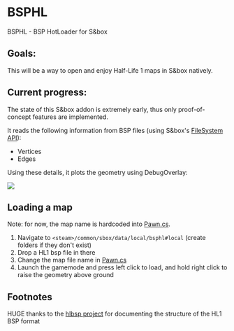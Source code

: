 # BSPHL
BSPHL - BSP HotLoader for S&amp;box

## Goals:
This will be a way to open and enjoy Half-Life 1 maps in S&box natively.

## Current progress:
The state of this S&box addon is extremely early, thus only proof-of-concept features are implemented.

It reads the following information from BSP files (using S&box's [FileSystem API](https://wiki.facepunch.com/sbox/FileSystem)):
- Vertices
- Edges

Using these details, it plots the geometry using DebugOverlay:

![](preview_snark_pit.gif)

## Loading a map
Note: for now, the map name is hardcoded into [Pawn.cs](code/Pawn.cs#L78).
1. Navigate to `<steam>/common/sbox/data/local/bsphl#local` (create folders if they don't exist)
2. Drop a HL1 bsp file in there
3. Change the map file name in [Pawn.cs](code/Pawn.cs#L78)
4. Launch the gamemode and press left click to load, and hold right click to raise the geometry above ground

## Footnotes
HUGE thanks to the [hlbsp project](https://hlbsp.sourceforge.net/index.php?content=bspdef) for documenting the structure of the HL1 BSP format
